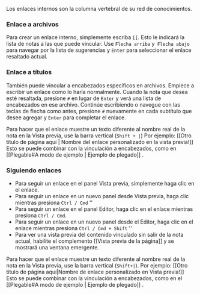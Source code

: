 Los enlaces internos son la columna vertebral de su red de conocimientos.

### Enlace a archivos

Para crear un enlace interno, simplemente escriba `[[`. Esto le indicará la lista de notas a las que puede vincular. Use `Flecha arriba` y` Flecha abajo` para navegar por la lista de sugerencias y `Enter` para seleccionar el enlace resaltado actual.

### Enlace a títulos

También puede vincular a encabezados específicos en archivos. Empiece a escribir un enlace como lo haría normalmente. Cuando la nota que desea esté resaltada, presione `#` en lugar de `Enter` y verá una lista de encabezados en ese archivo. Continúe escribiendo o navegue con las teclas de flecha como antes, presione `#` nuevamente en cada subtítulo que desee agregar y `Enter` para completar el enlace.

Para hacer que el enlace muestre un texto diferente al nombre real de la nota en la Vista previa, use la barra vertical (`Shift + |`) Por ejemplo: [[Otro título de página aquí | Nombre del enlace personalizado en la vista previa!]] Esto se puede combinar con la vinculación a encabezados, como en [[Plegable#A modo de ejemplo | Ejemplo de plegado]] .

### Siguiendo enlaces

- Para seguir un enlace en el panel Vista previa, simplemente haga clic en el enlace.
- Para seguir un enlace en un nuevo panel desde Vista previa, haga clic mientras presiona `Ctrl / Cmd` ''
- Para seguir un enlace en el panel Editor, haga clic en el enlace mientras presiona `Ctrl / Cmd`.
- Para seguir un enlace en un nuevo panel desde el Editor, haga clic en el enlace mientras presiona `Ctrl / Cmd + Shift` ''
- Para ver una vista previa del contenido vinculado sin salir de la nota actual, habilite el complemento [[Vista previa de la página]] y se mostrará una ventana emergente.

Para hacer que el enlace muestre un texto diferente al nombre real de la nota en la Vista previa, use la barra vertical (`Shift+|`). Por ejemplo:  [[Otro título de página aquí|Nombre de enlace personalizado en Vista previa!]] Esto se puede combinar con la vinculación a encabezados, como en el [[Plegable#A modo de ejemplo | Ejemplo de plegado]] .
